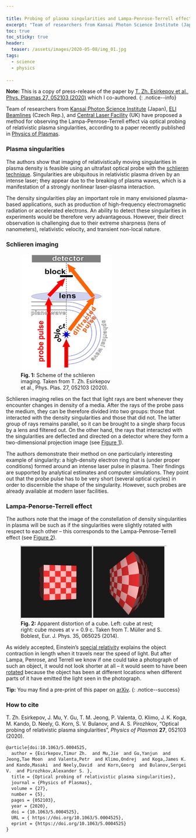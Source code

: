 ```yaml
---

title: Probing of plasma singularities and Lampa-Penrose-Terrell effect
excerpt: "Team of researchers from Kansai Photon Science Institute (Japan), ELI Beamlines (Czech Rep.), and Central Laser Facility (UK) have proposed a method for observing the Lampa-Penrose-Terrell effect via optical probing of relativistic plasma singularities, according to a paper recently published in Physics of Plasmas. The authors show that imaging of relativistically moving singularities in plasma density is feasible using an ultrafast optical probe with the schlieren technique."
toc: true
toc_sticky: true
header:
  teaser: /assets/images/2020-05-08/img_01.jpg
tags: 
  - science
  - physics

---
```


**Note:** This is a copy of press-release of the paper by [T. Zh. Esirkepov et al., Phys. Plasmas 27, 052103 (2020)]((https://doi.org/10.1063/5.0004525)) which I co-authored.
{: .notice--info}

Team of researchers from [Kansai Photon Science Institute](https://www.qst.go.jp/site/kansai-english/) (Japan), [ELI Beamlines](https://www.eli-beams.eu/) (Czech Rep.), and [Central Laser Facility](https://www.clf.stfc.ac.uk/Pages/home.aspx) (UK) have proposed a method for observing the Lampa-Penrose-Terrell effect via optical probing of relativistic plasma singularities, according to a paper recently published in [Physics of Plasmas](https://doi.org/10.1063/5.0004525).

### Plasma singularities

The authors show that imaging of relativistically moving singularities in plasma density is feasible using an ultrafast optical probe with the [schlieren technique](https://en.wikipedia.org/wiki/Schlieren_imaging). Singularities are ubiquitous in relativistic plasma driven by an intense laser; they appear due to the breaking of plasma waves, which is a manifestation of a strongly nonlinear laser-plasma interaction.

The density singularities play an important role in many envisioned plasma-based applications, such as production of high-frequency electromagnetic radiation or accelerated electrons. An ability to detect these singularities in experiments would be therefore very advantageous. However, their direct observation is challenging due to their extreme sharpness (tens of nanometers), relativistic velocity, and transient non-local nature.

### Schlieren imaging

<figure id="figure_1" style="max-width: 250px" class="align-right">
  <a href="/assets/images/2020-05-08/img_02.jpg" class="image-popup">
    <img src="/assets/images/2020-05-08/img_02.jpg" alt="Schlieren imaging">
  </a>
  <figcaption>
  <strong>Fig. 1:</strong> Scheme of the schlieren imaging. Taken from T. Zh. Esirkepov et al., Phys. Plas. 27, 052103 (2020).
  </figcaption>
</figure> 

Schlieren imaging relies on the fact that light rays are bent whenever they encounter changes in density of a media. After the rays of the probe pass the medium, they can be therefore divided into two groups: those that interacted with the density singularities and those that did not. The latter group of rays remains parallel, so it can be brought to a single sharp focus by a lens and filtered out. On the other hand, the rays that interacted with the singularities are deflected and directed on a detector where they form a two-dimensional projection image (see <a href="#figure_1">Figure 1</a>).

The authors demonstrate their method on one particularly interesting example of singularity: a high-density electron ring that is (under proper conditions) formed around an intense laser pulse in plasma. Their findings are supported by analytical estimates and computer simulations. They point out that the probe pulse has to be very short (several optical cycles) in order to discernible the shape of the singularity. However, such probes are already available at modern laser facilities.

### Lampa-Penorse-Terrell effect

The authors note that the image of the constellation of density singularities in plasma will be such as if the singularities were slightly rotated with respect to each other – this corresponds to the Lampa-Penrose-Terrell effect (see <a href="#figure_2">Figure 2</a>).

<figure id="figure_2" style="max-width: 400px" class="align-center">
  <a href="/assets/images/2020-05-08/img_01.jpg" class="image-popup">
    <img src="/assets/images/2020-05-08/img_01.jpg" alt="Lampa-Penrose-Terrell effect">
  </a>
  <figcaption>
  <strong>Fig. 2:</strong> Apparent distortion of a cube. Left: cube at rest; right: cube moves at v = 0.9 c. Taken from T. Müller and S. Boblest, Eur. J. Phys. 35, 065025 (2014).
  </figcaption>
</figure> 

As widely accepted, Einstein’s [special relativity](https://en.wikipedia.org/wiki/Special_relativity) explains the object contraction in length when it travels near the speed of light. But after Lampa, Penrose, and Terrell we know if one could take a photograph of such an object, it would not look shorter at all – it would seem to have been [rotated](https://en.wikipedia.org/wiki/Terrell_rotation) because the object has been at different locations when different parts of it have emitted the light seen in the photograph.

**Tip:** You may find a pre-print of this paper on [arXiv](https://arxiv.org/abs/1903.02869).
{: .notice--success}

### How to cite 

T. Zh. Esirkepov, J. Mu, Y. Gu, T. M. Jeong, P. Valenta, O. Klimo, J. K. Koga, M. Kando, D. Neely, G. Korn, S. V. Bulanov, and A. S. Pirozhkov, “Optical probing of relativistic plasma singularities”, *Physics of Plasmas* **27**, 052103 (2020).

```
@article{doi:10.1063/5.0004525,
  author = {Esirkepov,Timur Zh.  and Mu,Jie  and Gu,Yanjun  and Jeong,Tae Moon  and Valenta,Petr  and Klimo,Ondrej  and Koga,James K.  and Kando,Masaki  and Neely,David  and Korn,Georg  and Bulanov,Sergei V.  and Pirozhkov,Alexander S. },
  title = {Optical probing of relativistic plasma singularities},
  journal = {Physics of Plasmas},
  volume = {27},
  number = {5},
  pages = {052103},
  year = {2020},
  doi = {10.1063/5.0004525},
  URL = { https://doi.org/10.1063/5.0004525},
  eprint = {https://doi.org/10.1063/5.0004525}
}
```